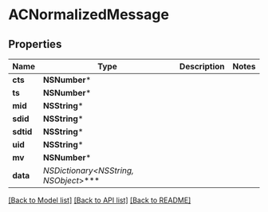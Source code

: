 # ACNormalizedMessage

## Properties
Name | Type | Description | Notes
------------ | ------------- | ------------- | -------------
**cts** | **NSNumber*** |  | 
**ts** | **NSNumber*** |  | 
**mid** | **NSString*** |  | 
**sdid** | **NSString*** |  | 
**sdtid** | **NSString*** |  | 
**uid** | **NSString*** |  | 
**mv** | **NSNumber*** |  | 
**data** | **NSDictionary&lt;NSString*, NSObject*&gt;*** |  | 

[[Back to Model list]](../README.md#documentation-for-models) [[Back to API list]](../README.md#documentation-for-api-endpoints) [[Back to README]](../README.md)


